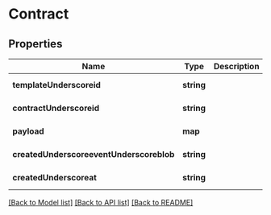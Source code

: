 # Contract

## Properties
Name | Type | Description | Notes
------------ | ------------- | ------------- | -------------
**templateUnderscoreid** | **string** |  | [default to null]
**contractUnderscoreid** | **string** |  | [default to null]
**payload** | **map** |  | [default to null]
**createdUnderscoreeventUnderscoreblob** | **string** |  | [default to null]
**createdUnderscoreat** | **string** |  | [default to null]

[[Back to Model list]](../README.md#documentation-for-models) [[Back to API list]](../README.md#documentation-for-api-endpoints) [[Back to README]](../README.md)


